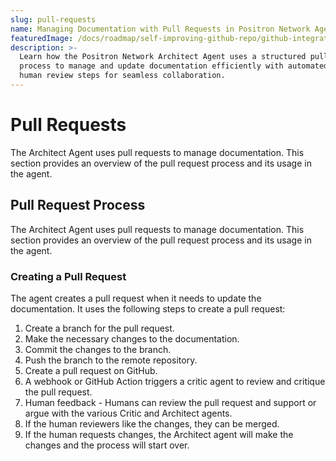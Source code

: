 ```yaml
---
slug: pull-requests
name: Managing Documentation with Pull Requests in Positron Network Agent
featuredImage: /docs/roadmap/self-improving-github-repo/github-integration/pull-requests.jpg
description: >-
  Learn how the Positron Network Architect Agent uses a structured pull request
  process to manage and update documentation efficiently with automated and
  human review steps for seamless collaboration.
---
```

# Pull Requests

The Architect Agent uses pull requests to manage documentation. This section provides an overview of the pull request process and its usage in the agent.

## Pull Request Process

The Architect Agent uses pull requests to manage documentation. This section provides an overview of the pull request process and its usage in the agent.

### Creating a Pull Request

The agent creates a pull request when it needs to update the documentation. It uses the following steps to create a pull request:

1. Create a branch for the pull request.
2. Make the necessary changes to the documentation.
3. Commit the changes to the branch.
4. Push the branch to the remote repository.
5. Create a pull request on GitHub.
6. A webhook or GitHub Action triggers a critic agent to review and critique the pull request.
7. Human feedback - Humans can review the pull request and support or argue with the various Critic and Architect agents.  
8. If the human reviewers like the changes, they can be merged. 
9. If the human requests changes, the Architect agent will make the changes and the process will start over.

